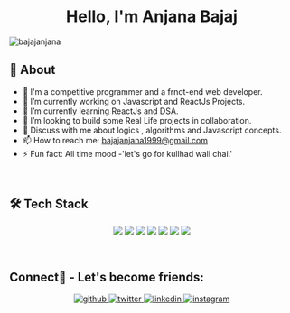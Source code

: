 #### <h1 align="center"> Hello, I'm Anjana Bajaj</h1>

<!--
**bajajanjana/bajajanjana** is a ✨ _special_ ✨ repository because its `README.md` (this file) appears on your GitHub profile.

Here are some ideas to get you started:
-->
<p align="left"> <img src="https://komarev.com/ghpvc/?username=bajajanjana" alt="bajajanjana" /> </p>

## 🧐 About
- 🧑 I'm a competitive programmer and a frnot-end web developer.
- 🔭 I’m currently working on Javascript and ReactJs Projects.
- 🌱 I’m currently learning ReactJs and DSA.
- 👯 I’m looking to build some Real Life projects in collaboration.
- 💬 Discuss with me about logics , algorithms and Javascript concepts.
- 📫 How to reach me: bajajanjana1999@gmail.com
- ⚡ Fun fact: All time mood -'let's go for kullhad wali chai.'

<br>

## 🛠 Tech Stack
<!-- BLOG-POST-LIST:START -->
<!-- BLOG-POST-LIST:END -->

<p align="center"><img src="https://img.shields.io/badge/HTML-239120?style=for-the-badge&logo=html5&logoColor=white"/> <img src="https://img.shields.io/badge/CSS-239120?&style=for-the-badge&logo=css3&logoColor=white"/> <img src="https://img.shields.io/badge/JavaScript-F7DF1E?style=for-the-badge&logo=javascript&logoColor=black"/> <img src="https://img.shields.io/badge/C-00599C?style=for-the-badge&logo=c&logoColor=white"/> <img src="https://img.shields.io/badge/C%2B%2B-00599C?style=for-the-badge&logo=c%2B%2B&logoColor=white"/> <img src="https://img.shields.io/badge/Bootstrap-563D7C?style=for-the-badge&logo=bootstrap&logoColor=white"/> <img src="https://img.shields.io/badge/React-20232A?style=for-the-badge&logo=react&logoColor=61DAFB"/> 
</p>

<br>

## Connect🙌 - Let's become friends:
<div align="center">
<a href="https://github.com/bajajanjana" target="_blank">
<img src=https://img.shields.io/badge/github-%2324292e.svg?&style=for-the-badge&logo=github&logoColor=white alt=github style="margin-bottom: 5px;" />
</a>
<a href="https://twitter.com/ANJANABAJAJ1" target="_blank">
<img src=https://img.shields.io/badge/twitter-%2300acee.svg?&style=for-the-badge&logo=twitter&logoColor=white alt=twitter style="margin-bottom: 5px;" />
</a>
<a href="https://www.linkedin.com/in/anjana-bajaj-395870194/" target="_blank">
<img src=https://img.shields.io/badge/linkedin-%231E77B5.svg?&style=for-the-badge&logo=linkedin&logoColor=white alt=linkedin style="margin-bottom: 5px;" />
</a>
<a href="https://www.instagram.com/anjana_b99/" target="_blank">
<img src=https://img.shields.io/badge/instagram-%23000000.svg?&style=for-the-badge&logo=instagram&logoColor=white alt=instagram style="margin-bottom: 5px;" />
</a>
</div> 

